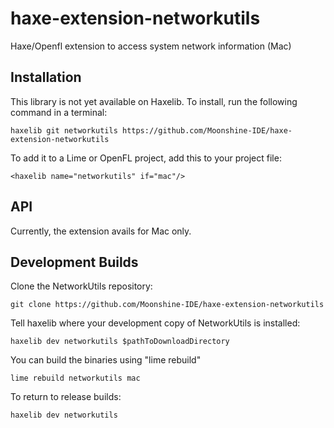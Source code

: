 # haxe-extension-networkutils
Haxe/Openfl extension to access system network information (Mac)

## Installation

This library is not yet available on Haxelib. To install, run the following command in a terminal:

    haxelib git networkutils https://github.com/Moonshine-IDE/haxe-extension-networkutils

To add it to a Lime or OpenFL project, add this to your project file:

    <haxelib name="networkutils" if="mac"/>


## API

Currently, the extension avails for Mac only.


## Development Builds

Clone the NetworkUtils repository:

    git clone https://github.com/Moonshine-IDE/haxe-extension-networkutils

Tell haxelib where your development copy of NetworkUtils is installed:

    haxelib dev networkutils $pathToDownloadDirectory

You can build the binaries using "lime rebuild"

    lime rebuild networkutils mac

To return to release builds:

    haxelib dev networkutils
